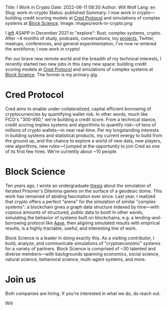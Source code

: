 Title: I Work in Crypto
Date: 2022-06-11 08:30
Author: Will Wolf
Lang: en
Slug: work-in-crypto
Status: published
Summary: I now work in crypto—building credit scoring models at [Cred Protocol](https://www.credprotocol.com/) and simulations of complex systems at [Block Science](https://block.science/).
Image: images/work-in-crypto.png

I [left]({filename}/life/leaving-asapp.md) ASAPP in December 2021 to "explore": Rust, complex systems, crypto. After ~4 months of study, podcasts, conversations, toy [projects]({filename}/crypto/crypto-projects.md), Twitter, meetups, conferences, and general experimentation, I've now re-entered the workforce; I now work in crypto!

Per our brave new remote world and the breadth of my technical interests, I recently started *two* new jobs in this zany new space: building credit scoring models at [Cred Protocol](https://www.credprotocol.com/) and simulations of complex systems at [Block Science](https://block.science/). The former is my primary gig.

# Cred Protocol

Cred aims to enable under-collateralized, capital efficient borrowing of cryptocurrencies by quantifying wallet risk. In other words, much like FICO's "300-850," we're building a credit score. From a technical stance, credit scoring implies systems and algorithms to quantify risk—of tens of millions of crypto wallets—in near real-time. Per my longstanding interests in building systems and statistical products, my current energy to build from the ground up, and the chance to explore a world of new data, new players, new algorithms, new rules—I jumped at the opportunity to join Cred as one of its first few hires. We're currently about ~10 people.

# Block Science

Ten years ago, I wrote an undergraduate [thesis](https://honors.libraries.psu.edu/catalog/1947) about the simulation of iterated Prisoner's Dilemma games on the surface of a geodesic dome. This work has remained of abiding fascination ever since. Last year, I realized that crypto offers a perfect "arena" for the simulation of similar "complex systems": a blockchain gives a graph data structure indexed by time—with copious amounts of structured, *public* data to boot! In other words, simulating the behavior of systems built on blockchains, e.g. a lending-and-borrowing protocol like [Aave](https://aave.com/), then aligning simulated results with empirical results, is a highly tractable, useful, and interesting line of work.

Block Science is a leader in doing exactly this. As a visiting contributor, I build, analyze, and communicate simulations of "cryptoeconomic" systems for a variety of partners. Block Science is comprised of ~30 talented and diverse members—with backgrounds spanning economics, social science, natural science, behavioral science, multi-agent systems, and more.

# Join us

Both companies are hiring. If you're interested in what we do, do reach out.

Will

[^1]: Thumbnail image credit goes [here](https://jingculturecommerce.com/museum-cryptocurrency-donations/).